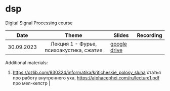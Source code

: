 # dsp
Digital Signal Processing course


| Date | Theme | Slides | Recording |
| --- |:---:| --- | --- |
| 30.09.2023 | Лекция 1 - Фурье, психоакустика, сжатие| [google drive](https://docs.google.com/presentation/d/1-MTTRLxDWWN95thOqYWfardYY7H8LySP/edit?usp=sharing&ouid=116385375708859011313&rtpof=true&sd=true) | |

Additional materials:
1. https://ozlib.com/930324/informatika/kriticheskie_polosy_sluha статья про работу внутреннего уха, https://alphacephei.com/ru/lecture1.pdf про мел-кепстр |
